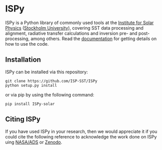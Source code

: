 # ISPy


ISPy is a Python library of commonly used tools at the [Institute for Solar
Physics](https://www.isf.astro.su.se/) ([Stockholm
University](https://www.su.se)), covering SST data processing and alignment, radiative
transfer calculations and inversion pre- and post-processing, among others. Read the [documentation](https://ISP-SST.github.io/ISPy/) for getting details on how to use the code.

## Installation
ISPy can be installed via this repository:
```
git clone https://github.com/ISP-SST/ISPy
python setup.py install
```
or via pip by using the following command:
```
pip install ISPy-solar
```

## Citing ISPy
If you have used ISPy in your research, then we would appreciate it if you could cite the following reference to acknowledge the work done on ISPy uing [
NASA/ADS](https://ui.adsabs.harvard.edu/abs/2021zndo...5608441D/abstract) or [Zenodo](https://doi.org/10.5281/zenodo.5608440).


